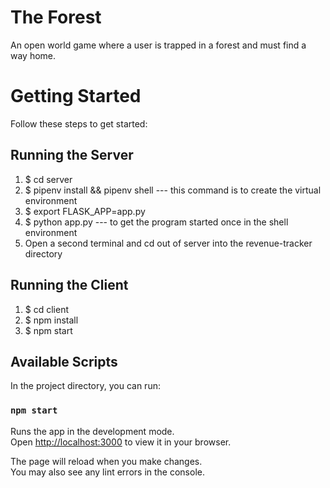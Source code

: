 # The Forest
An open world game where a user is trapped in a forest and must find a way home.

# Getting Started
Follow these steps to get started:

## Running the Server
1. $ cd server
2. $ pipenv install && pipenv shell --- this command is to create the virtual environment
3. $ export FLASK_APP=app.py
4. $ python app.py --- to get the program started once in the shell environment
5. Open a second terminal and cd out of server into the revenue-tracker directory

## Running the Client
1. $ cd client
2. $ npm install
3. $ npm start




## Available Scripts

In the project directory, you can run:

### `npm start`

Runs the app in the development mode.\
Open [http://localhost:3000](http://localhost:3000) to view it in your browser.

The page will reload when you make changes.\
You may also see any lint errors in the console.